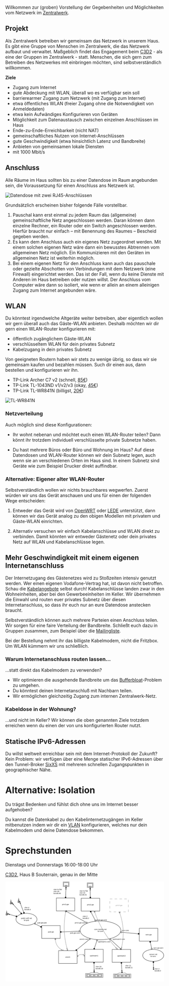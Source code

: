 Willkommen zur (groben) Vorstellung der Gegebenheiten und Möglichkeiten vom Netzwerk im [Zentralwerk](http://zentralwerk.de/).

## Projekt

Als Zentralwerk betreiben wir gemeinsam das Netzwerk in unserem Haus. Es gibt eine Gruppe von Menschen im Zentralwerk, die das Netzwerk aufbaut und verwaltet. Maßgeblich findet das Engagement beim [C3D2](https://c3d2.de/) - als eine der Gruppen im Zentralwerk - statt. Menschen, die sich gern zum Betreiben des Netzwerkes mit einbringen möchten, sind selbstverständlich willkommen.

**Ziele**

* Zugang zum Internet
* gute Abdeckung mit WLAN, überall wo es verfügbar sein soll
* barrierearmer Zugang zum Netzwerk (mit Zugang zum Internet)
* etwa öffentliches WLAN (freier Zugang ohne die Notwendigkeit von Anmeldedaten)
* etwa kein Aufwändiges Konfigurieren von Geräten
* Möglichkeit zum Datenaustausch zwischen einzelnen Anschlüssen im Haus
* Ende-zu-Ende-Erreichbarkeit (nicht NAT)
* gemeinschaftliches Nutzen von Internet-Anschlüssen
* gute Geschwindigkeit (etwa hinsichtlich Latenz und Bandbreite)
* Anbieten von gemeinsamen lokale Diensten
* mit 1000 Mbit/s

## Anschluss

Alle Räume im Haus sollten bis zu einer Datendose im Raum angebunden sein, die Voraussetzung für einen Anschluss ans Netzwerk ist.

![Datendose mit zwei RJ45-Anschlüssen](https://upload.wikimedia.org/wikipedia/commons/thumb/6/63/UAE_AP_geschlossen.JPG/240px-UAE_AP_geschlossen.JPG)

Grundsätzlich erscheinen bisher folgende Fälle vorstellbar.

1. Pauschal kann erst einmal zu jedem Raum das (allgemeine) gemeinschaftliche Netz angeschlossen werden. Daran können dann einzelne Rechner, ein Router oder ein Switch angeschlossen werden. Hierfür braucht nur einfach – mit Benennung des Raumes – Bescheid gegeben werden.
1. Es kann dem Anschluss auch ein eigenes Netz zugeordnet werden. Mit einem solchen eigenen Netz wäre dann ein bewusstes Abtrennen vom allgemeinen Netz möglich. Ein Kommunizieren mit den Geräten im allgemeinen Netz ist weiterhin möglich.
1. Bei einem eigenen Netz für den Anschluss kann auch das pauschale oder gezielte Abschotten von Verbindungen mit dem Netzwerk (eine Firewall) eingerichtet werden. Das ist der Fall, wenn du keine Dienste mit Anderen im Haus betreiben oder nutzen willst. Der Anschluss vom Computer wäre dann so isoliert, wie wenn er allein an einem alleinigen Zugang zum Internet angebunden wäre.

## WLAN

Du könntest irgendwelche Altgeräte weiter betreiben, aber eigentlich
wollen wir gern überall auch das Gäste-WLAN anbieten. Deshalb möchten
wir dir gern einen WLAN-Router konfigurieren mit:

* öffentlich zugänglichem Gäste-WLAN
* verschlüsseltem WLAN für dein privates Subnetz
* Kabelzugang in dein privates Subnetz

Von geeigneten Routern haben wir stets zu wenige übrig, so dass wir sie
gemeinsam kaufen und bezahlen müssen. Such dir einen aus, dann
bestellen und konfigurieren wir ihn.

* TP-Link Archer C7 v2 (schnell, [85€](http://geizhals.de/tp-link-archer-c7-v2-a923544.html))
* TP-Link TL-1043ND v1/v2/v3 (okay, [45€](http://geizhals.de/tp-link-tl-wr1043nd-v3-v4-a1296061.html))
* TP-Link TL-WR841N (billigst, [20€](http://geizhals.de/tp-link-tl-wr841n-a340658.html))

![TL-WR841N](https://upload.wikimedia.org/wikipedia/commons/thumb/2/23/TP-Link_TL-WR841N-2920.jpg/240px-TP-Link_TL-WR841N-2920.jpg)

### Netzverteilung

Auch möglich sind diese Konfigurationen:

* Ihr wohnt nebenan und möchtet euch einen WLAN-Router teilen? Dann
  könnt ihr trotzdem individuell verschlüsselte private Subnetze haben.
  
* Du hast mehrere Büros oder Büro und Wohnung im Haus? Auf diese
  Datendosen und WLAN-Router können wir dein Subnetz legen, auch wenn
  sie an verschiedenen Orten im Haus sind. In einem Subnetz sind
  Geräte wie zum Beispiel Drucker direkt auffindbar.


### Alternative: Eigener alter WLAN-Router

Selbstverständlich wollen wir nichts brauchbares wegwerfen. Zuerst
würden wir uns das Gerät anschauen und uns für einen der folgenden
Wege entscheiden:

1. Entweder das Gerät wird
   von [OpenWRT](https://wiki.openwrt.org/toh/start)
   oder [LEDE](https://lede-project.org/toh/views/toh_available_864)
   unterstützt, dann können wir das Gerät analog zu den obigen
   Modellen mit privatem und Gäste-WLAN einrichten.
   
2. Alternativ versuchen wir einfach Kabelanschlüsse und WLAN direkt zu
   verbinden. Damit könnten wir entweder Gästenetz oder dein privates
   Netz auf WLAN und Kabelanschlüsse legen.


## Mehr Geschwindigkeit mit einem eigenen Internetanschluss

Der Internetzugang des Gästenetzes wird zu Stoßzeiten intensiv genutzt
werden. Wer einen eigenen Vodafone-Vertrag hat, ist davon nicht
betroffen. Schau die
[Kabelangebote](https://zuhauseplus.vodafone.de/internet-telefon/kabel/)
selbst durch! Kabelanschlüsse landen zwar in den Wohneinheiten, aber bei
den Gewerbeeinheiten im Keller. Wir übernehmen die Einwahl und routen
euer privates Subnetz über diesen Internetanschluss, so dass ihr euch
nur an eure Datendose anstecken braucht.

Selbstverständlich können auch mehrere Parteien einen Anschluss
teilen. Wir sorgen für eine faire Verteilung der Bandbreite. Schließt
euch dazu in Gruppen zusammen, zum Beispiel über die
[Mailingliste](https://lists.c3d2.de/cgi-bin/mailman/listinfo/zw).

Bei der Bestellung nehmt ihr das billigste Kabelmodem, nicht die
Fritzbox. Um WLAN kümmern wir uns schließlich.


### Warum Internetanschluss routen lassen…

…statt direkt das Kabelmodem zu verwenden?

* Wir optimieren die ausgehende Bandbreite um
  das [Bufferbloat](https://en.wikipedia.org/wiki/Bufferbloat)-Problem
  zu umgehen.
* Du könntest deinen Internetanschluß mit Nachbarn teilen.
* Wir ermöglichen gleichzeitig Zugang zum internen Zentralwerk-Netz.


### Kabeldose in der Wohnung?

…und nicht im Keller? Wir können die oben genannten Ziele trotzdem
erreichen wenn du einen der von uns konfigurierten Router nutzt.


## Statische IPv6-Adressen

Du willst weltweit erreichbar sein mit dem Internet-Protokoll der
Zukunft? Kein Problem: wir verfügen über eine Menge statischer
IPv6-Adressen über den Tunnel-Broker [SixXS](https://www.sixxs.net/)
mit mehreren schnellen Zugangspunkten in geographischer Nähe.


# Alternative: Isolation

Du trägst Bedenken und fühlst dich ohne uns im Internet besser aufgehoben?

Du kannst die Datenkabel zu den Kabelinternetzugängen im Keller
mitbenutzen indem wir dir ein [VLAN](https://de.wikipedia.org/wiki/VLAN)
konfigurieren, welches nur dein Kabelmodem und deine Datendose bekommen.


# Sprechstunden

Dienstags und Donnerstags 16:00-18:00 Uhr

[C3D2](https://www.c3d2.de/space.html), Haus B Souterrain, genau in der Mitte


![Kernnetz visualisiert von eri!](core.png)

